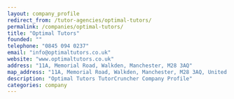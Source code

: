 ```yaml
---
layout: company_profile
redirect_from: /tutor-agencies/optimal-tutors/
permalink: /companies/optimal-tutors/
title: "Optimal Tutors"
founded: ""
telephone: "0845 094 0237"
email: "info@optimaltutors.co.uk"
website: "www.optimaltutors.co.uk"
address: "11A, Memorial Road, Walkden, Manchester, M28 3AQ"
map_address: "11A, Memorial Road, Walkden, Manchester, M28 3AQ, United Kingdom"
description: "Optimal Tutors TutorCruncher Company Profile"
categories: company
---
```



